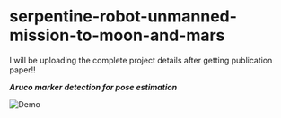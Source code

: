 # serpentine-robot-unmanned-mission-to-moon-and-mars
I will be uploading the complete project details after getting publication paper!!

***Aruco marker detection for pose estimation***

![Demo](https://github.com/mahi361/serpentine-robot-unmanned-mission-to-moon-and-mars/blob/main/Aruco_marker/cam%201final_gif_aruco.gif)


